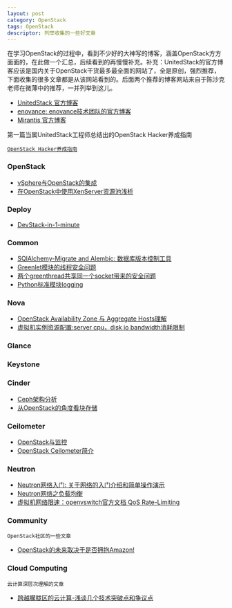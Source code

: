```yaml
---
layout: post
category: OpenStack
tags: OpenStack
descriptor: 列举收集的一些好文章
---
```


在学习OpenStack的过程中，看到不少好的大神写的博客，涵盖OpenStack方方面面的，在此做一个汇总，后续看到的再慢慢补充。补充：UnitedStack的官方博客应该是国内关于OpenStack干货最多最全面的网站了，全是原创，强烈推荐，下面收集的很多文章都是从该网站看到的。后面两个推荐的博客网站来自于陈沙克老师在微薄中的推荐，一并列举到这儿。

* [UnitedStack 官方博客](http://www.ustack.com/blog/)
* [enovance: enovance技术团队的官方博客](http://techs.enovance.com)
* [Mirantis 官方博客](http://www.mirantis.com/blog/)

第一篇当属UnitedStack工程师总结出的OpenStack Hacker养成指南

[`OpenStack Hacker养成指南`](http://www.ustack.com/blog/page/2/)

### OpenStack

* [vSphere与OpenStack的集成](http://openstack-huawei.github.io/vSphere-and-openstack/)
* [在OpenStack中使用XenServer资源池浅析](http://www.openstack.cn/p372.html)

### Deploy

* [DevStack-in-1-minute](http://www.sebastien-han.fr/blog/2013/08/08/devstack-in-1-minute/)


### Common

* [SQlAlchemy-Migrate and Alembic: 数据库版本控制工具](http://www.ustack.com/blog/sqlalchemy-migrate-and-alembic)
* [Greenlet模块的线程安全问题](http://www.openstack.cn/p551.html)
* [两个greenthread共享同一个socket带来的安全问题](http://blog.eventlet.net/2010/03/18/safety/)
* [Python标准模块logging](http://blog.csdn.net/fxjtoday/article/details/6307285)

### Nova

* [OpenStack Availability Zone 与 Aggregate Hosts理解](http://blog.chinaunix.net/uid-20940095-id-3875022.html)
* [虚拟机实例资源配置:server cpu，disk io bandwidth消耗限制](https://wiki.openstack.org/wiki/InstanceResourceQuota)

### Glance

### Keystone

### Cinder

* [Ceph架构分析](http://www.ustack.com/blog/ceph_infra/)
* [从OpenStack的角度看块存储](http://www.infoq.com/cn/articles/block-storage-overview)

### Ceilometer

* [OpenStack与监控](http://www.ustack.com/blog/openstack_monitor/)
* [OpenStack Ceilometer简介](http://www.ustack.com/blog/ceilometer/)

### Neutron

* [Neutron网络入门: 关于网络的入门介绍和简单操作演示](http://www.ustack.com/blog/neutron_intro)
* [Neutron网络之负载均衡](http://www.ustack.com/blog/neutron_loadbalance)
* [虚拟机网络限速：openvswitch官方文档 QoS Rate-Limiting](http://openvswitch.org/support/config-cookbooks/qos-rate-limiting)

### Community

`OpenStack社区的一些文章`

* [OpenStack的未来取决于是否拥抱Amazon!](http://www.valleytalk.org/2013/08/19/openstack%E7%9A%84%E6%9C%AA%E6%9D%A5%E5%8F%96%E5%86%B3%E4%BA%8E%E6%98%AF%E5%90%A6%E6%8B%A5%E6%8A%B1amazon%EF%BC%81/)

### Cloud Computing

`云计算深层次理解的文章`

* [跨越朦胧区的云计算-浅谈几个技术突破点和争议点](http://www.valleytalk.org/2013/07/15/%E5%BC%AF%E6%9B%B2%E9%A6%96%E5%8F%91%E8%B7%A8%E8%B6%8A%E6%9C%A6%E8%83%A7%E6%9C%9F%E7%9A%84%E4%BA%91%E8%AE%A1%E7%AE%97-%E6%B5%85%E8%B0%88%E5%87%A0%E4%B8%AA%E6%8A%80/)

